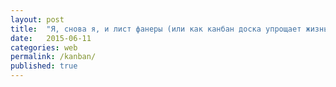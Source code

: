 ```yaml
---
layout: post
title:  "Я, снова я, и лист фанеры (или как канбан доска упрощает жизнь фрилансеру)"
date:   2015-06-11 
categories: web
permalink: /kanban/
published: true
---
```


